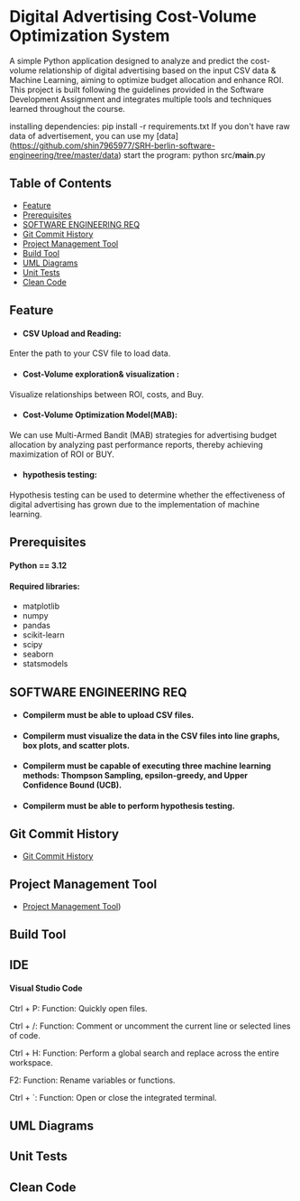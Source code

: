 
# Digital Advertising Cost-Volume Optimization System

A simple Python application designed to analyze and predict the cost-volume relationship of digital advertising based on the input CSV data & Machine Learning, aiming to optimize budget allocation and enhance ROI. This project is built following the guidelines provided in the Software Development Assignment and integrates multiple tools and techniques learned throughout the course.

installing dependencies: pip install -r requirements.txt
If you don't have raw data of advertisement, you can use my [data] (https://github.com/shin7965977/SRH-berlin-software-engineering/tree/master/data)
start the program: python src/__main__.py

## Table of Contents

- [Feature](https://github.com/shin7965977/SRH-berlin-software-engineering#Feature)
- [Prerequisites](https://github.com/shin7965977/SRH-berlin-software-engineering#Prerequisites)
- [SOFTWARE ENGINEERING REQ](https://github.com/shin7965977/SRH-berlin-software-engineering#SOFTWARE-ENGINEERING-REQ)
- [Git Commit History](https://github.com/shin7965977/SRH-berlin-software-engineering#Git-Commit-History)
- [Project Management Tool](https://github.com/shin7965977/SRH-berlin-software-engineering#Project-Management-Tool)
- [Build Tool](https://github.com/shin7965977/SRH-berlin-software-engineering#Build-Tool)
- [UML Diagrams](https://github.com/shin7965977/SRH-berlin-software-engineering#UML-Diagrams)
- [Unit Tests](https://github.com/shin7965977/SRH-berlin-software-engineering#Unit-Tests)
- [Clean Code](https://github.com/shin7965977/SRH-berlin-software-engineering#Clean-Code)


## Feature

- #### CSV Upload and Reading: 
Enter the path to your CSV file to load data.

- #### Cost-Volume exploration& visualization : 
Visualize relationships between ROI, costs, and Buy.

- #### Cost-Volume Optimization Model(MAB): 
We can use Multi-Armed Bandit (MAB) strategies for advertising budget allocation by analyzing past performance reports, thereby achieving maximization of ROI or BUY.

- #### hypothesis testing: 
Hypothesis testing can be used to determine whether the effectiveness of digital advertising has grown due to the implementation of machine learning.
## Prerequisites

#### Python == 3.12
#### Required libraries:

- matplotlib
- numpy
- pandas
- scikit-learn
- scipy
- seaborn
- statsmodels


## SOFTWARE ENGINEERING REQ
- #### Compilerm must be able to upload CSV files.
- #### Compilerm must visualize the data in the CSV files into line graphs, box plots, and scatter plots.
- #### Compilerm must be capable of executing three machine learning methods: Thompson Sampling, epsilon-greedy, and Upper Confidence Bound (UCB).
- #### Compilerm must be able to perform hypothesis testing. 

## Git Commit History
- [Git Commit History](https://github.com/shin7965977/SRH-berlin-software-engineering/commits/master/)

## Project Management Tool
- [Project Management Tool](https://github.com/shin7965977/SRH-berlin-software-engineering/tree/master/Requirements%20Engineering))

## Build Tool

## IDE

#### Visual Studio Code
Ctrl + P:
Function: Quickly open files.

Ctrl + /:
Function: Comment or uncomment the current line or selected lines of code.

Ctrl + H:
Function: Perform a global search and replace across the entire workspace.

F2:
Function: Rename variables or functions.

Ctrl + `:
Function: Open or close the integrated terminal.

## UML Diagrams

## Unit Tests

## Clean Code
